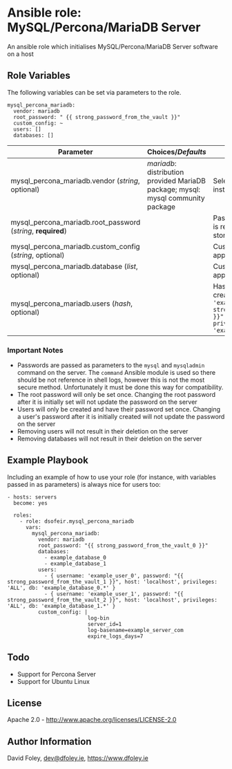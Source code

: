 # Ansible role: MySQL/Percona/MariaDB Server

An ansible role which initialises MySQL/Percona/MariaDB Server software on a host

## Role Variables

The following variables can be set via parameters to the role.

    mysql_percona_mariadb:
      vendor: mariadb
      root_password: " {{ strong_password_from_the_vault }}"
      custom_config: ~
      users: []
      databases: []

Parameter | Choices/_Defaults_ | Comments
--- | --- | ---
mysql_percona_mariadb.vendor (_string_, optional) | _mariadb_: distribution provided MariaDB package; mysql: mysql community package | Select what server software is installed
mysql_percona_mariadb.root_password (_string_, **required**) | | Password for root user account. It is recommended that this be stored in the Ansible Vault
mysql_percona_mariadb.custom_config (_string_, optional) | | Custom configuration which is appended to `/etc/my.cnf`
mysql_percona_mariadb.database (_list_, optional) | | Custom configuration which is appended to `/etc/my.cnf`
mysql_percona_mariadb.users (_hash_, optional) | | Hash containing users to be created of the form: `{ username: 'example_user_1', password: "{{ strong_password_from_the_vault_2 }}", host: 'localhost', privileges: 'ALL', db: 'example_database_1.*' }`

### Important Notes

* Passwords are passed as parameters to the `mysql` and `mysqladmin` command on the server. The `command` Ansible module is used so there should be not reference in shell logs, however this is not the most secure method. Unfortunately it must be done this way for compatibility.
* The root password will only be set once. Changing the root password after it is initially set will not update the password on the server
* Users will only be created and have their password set once. Changing a user's password after it is initially created will not update the password on the server
* Removing users will not result in their deletion on the server
* Removing databases will not result in their deletion on the server

## Example Playbook

Including an example of how to use your role (for instance, with variables passed in as parameters) is always nice for users too:

    - hosts: servers
      become: yes

      roles:
        - role: dsofeir.mysql_percona_mariadb
          vars:
            mysql_percona_mariadb:
              vendor: mariadb
              root_password: "{{ strong_password_from_the_vault_0 }}"
              databases:
                - example_database_0
                - example_database_1
              users:
                - { username: 'example_user_0', password: "{{ strong_password_from_the_vault_1 }}", host: 'localhost', privileges: 'ALL', db: 'example_database_0.*' }
                - { username: 'example_user_1', password: "{{ strong_password_from_the_vault_2 }}", host: 'localhost', privileges: 'ALL', db: 'example_database_1.*' }
              custom_config: |
                              log-bin
                              server_id=1
                              log-basename=example_server_com
                              expire_logs_days=7

## Todo

* Support for Percona Server
* Support for Ubuntu Linux

## License

Apache 2.0 -  http://www.apache.org/licenses/LICENSE-2.0

## Author Information

David Foley, dev@dfoley.ie, https://www.dfoley.ie
